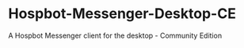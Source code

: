 Hospbot-Messenger-Desktop-CE
=============================


A Hospbot Messenger client for the desktop - Community Edition
